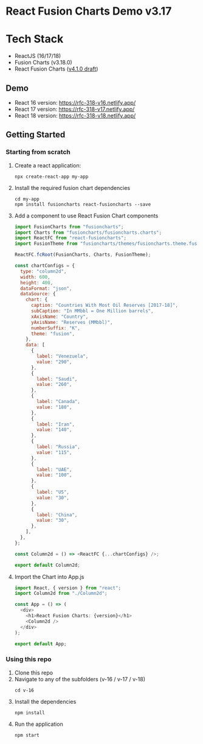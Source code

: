 # React Fusion Charts Demo v3.17

# Tech Stack

- ReactJS (16/17/18)
- Fusion Charts (v3.18.0)
- React Fusion Charts ([v4.1.0 draft](https://github.com/fusioncharts/react-fusioncharts-component/tree/Red-9163-react))

## Demo

- React 16 version: https://rfc-318-v16.netlify.app/
- React 17 version: https://rfc-318-v17.netlify.app/
- React 18 version: https://rfc-318-v18.netlify.app/

## Getting Started

### Starting from scratch

1. Create a react application:
   ```
   npx create-react-app my-app
   ```
2. Install the required fusion chart dependencies
   ```
   cd my-app
   npm install fusioncharts react-fusioncharts --save
   ```
3. Add a component to use React Fusion Chart components

   ```javascript
   import FusionCharts from "fusioncharts";
   import Charts from "fusioncharts/fusioncharts.charts";
   import ReactFC from "react-fusioncharts";
   import FusionTheme from "fusioncharts/themes/fusioncharts.theme.fusion";

   ReactFC.fcRoot(FusionCharts, Charts, FusionTheme);

   const chartConfigs = {
     type: "column2d",
     width: 600,
     height: 400,
     dataFormat: "json",
     dataSource: {
       chart: {
         caption: "Countries With Most Oil Reserves [2017-18]",
         subCaption: "In MMbbl = One Million barrels",
         xAxisName: "Country",
         yAxisName: "Reserves (MMbbl)",
         numberSuffix: "K",
         theme: "fusion",
       },
       data: [
         {
           label: "Venezuela",
           value: "290",
         },
         {
           label: "Saudi",
           value: "260",
         },
         {
           label: "Canada",
           value: "180",
         },
         {
           label: "Iran",
           value: "140",
         },
         {
           label: "Russia",
           value: "115",
         },
         {
           label: "UAE",
           value: "100",
         },
         {
           label: "US",
           value: "30",
         },
         {
           label: "China",
           value: "30",
         },
       ],
     },
   };

   const Column2d = () => <ReactFC {...chartConfigs} />;

   export default Column2d;
   ```

4. Import the Chart into App.js

   ```javascript
   import React, { version } from "react";
   import Column2d from "./Column2d";

   const App = () => (
     <div>
       <h1>React Fusion Charts: {version}</h1>
       <Column2d />
     </div>
   );

   export default App;
   ```

### Using this repo

1. Clone this repo
2. Navigate to any of the subfolders (v-16 / v-17 / v-18)
   ```
   cd v-16
   ```
3. Install the dependencies
   ```
   npm install
   ```
4. Run the application
   ```
   npm start
   ```
